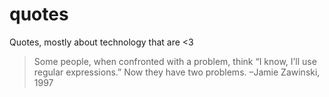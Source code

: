 # quotes
Quotes, mostly about technology that are &lt;3

> Some people, when confronted with a problem, think “I know, I’ll use regular expressions.” Now they have two problems.
> –Jamie Zawinski, 1997


